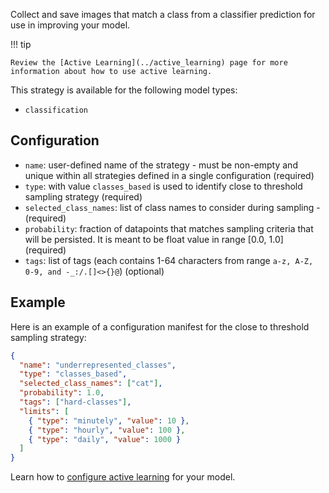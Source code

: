 Collect and save images that match a class from a classifier prediction for use in improving your model.

!!! tip

    Review the [Active Learning](../active_learning) page for more information about how to use active learning.

This strategy is available for the following model types:

- `classification`

## Configuration

- `name`: user-defined name of the strategy - must be non-empty and unique within all strategies defined in a
  single configuration (required)
- `type`: with value `classes_based` is used to identify close to threshold sampling strategy (required)
- `selected_class_names`: list of class names to consider during sampling - (required)
- `probability`: fraction of datapoints that matches sampling criteria that will be persisted. It is meant to be float
  value in range [0.0, 1.0] (required)
- `tags`: list of tags (each contains 1-64 characters from range `a-z, A-Z, 0-9, and -_:/.[]<>{}@`) (optional)

## Example

Here is an example of a configuration manifest for the close to threshold sampling strategy:

```json
{
  "name": "underrepresented_classes",
  "type": "classes_based",
  "selected_class_names": ["cat"],
  "probability": 1.0,
  "tags": ["hard-classes"],
  "limits": [
    { "type": "minutely", "value": 10 },
    { "type": "hourly", "value": 100 },
    { "type": "daily", "value": 1000 }
  ]
}
```

Learn how to [configure active learning](../active_learning.md#configuration) for your model.
